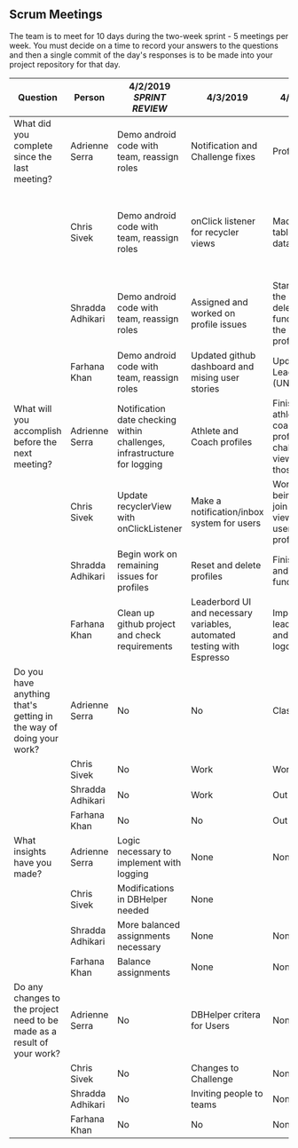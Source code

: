 ## Scrum Meetings
The team is to meet for 10 days during the two-week sprint - 5 meetings per week. You must decide on a time to record your answers to the questions and then a single commit of the day's responses is to be made into your project repository for that day.

Question    |          Person                                             | 4/2/2019  *SPRINT REVIEW* |  4/3/2019 | 4/4/2019 | 4/5/2019 |
------------|---------------------------------------------------------------------|-----|-----|-----|-----|                                       
| What did you complete since the last meeting? | Adrienne Serra | Demo android code with team, reassign roles | Notification and Challenge fixes | Profile work | Profile work |
|            | Chris Sivek | Demo android code with team, reassign roles | onClick listener for recycler views | Made the log table in the database | Work on being able to join team and view other users profiles |
|            | Shradda Adhikari | Demo android code with team, reassign roles | Assigned and worked on profile issues | Started on the reset and delete functions of the athlete profile
|            | Farhana Khan | Demo android code with team, reassign roles | Updated github dashboard and mising user stories | Updated Leaderboard (UNIVERSAL) |
| What will you accomplish before the next meeting? | Adrienne Serra | Notification date checking within challenges, infrastructure for logging | Athlete and Coach profiles | Finish view athlete and coach profiles, challenge view from those |
|            | Chris Sivek | Update recyclerView with onClickListener | Make a notification/inbox system for users | Work on being able to join team and view other users profiles |
|            | Shradda Adhikari | Begin work on remaining issues for profiles | Reset and delete profiles | Finish reset and delete functions |
|            | Farhana Khan | Clean up github project and check requirements | Leaderbord UI and necessary variables, automated testing with Espresso | Implement leaderboard and look at logos 
| Do you have anything that's getting in the way of doing your work? | Adrienne Serra | No | No | Class |
|            | Chris Sivek | No | Work | Work |
|            | Shradda Adhikari | No | Work | Out of town |
|            | Farhana Khan | No | No| Out of town |
| What insights have you made? | Adrienne Serra | Logic necessary to implement with logging | None | None |
|            | Chris Sivek |  Modifications in DBHelper needed | None |
|            | Shradda Adhikari | More balanced assignments necessary | None | None |
|            | Farhana Khan | Balance assignments | None | None |
| Do any changes to the project need to be made as a result of your work? | Adrienne Serra | No | DBHelper critera for Users | None |
|            | Chris Sivek | No | Changes to Challenge | None |
|            | Shradda Adhikari | No | Inviting people to teams | None |
|            | Farhana Khan | No | No | None |
